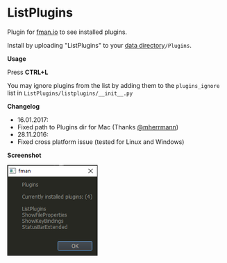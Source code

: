 # ListPlugins

Plugin for [fman.io](https://fman.io) to see installed plugins.

Install by uploading "ListPlugins" to your [data directory](https://fman.io/docs/customizing-fman)`/Plugins`.

**Usage**

Press **CTRL+L**

You may ignore plugins from the list by adding them to the `plugins_ignore` list in `ListPlugins/listplugins/__init__.py`

**Changelog**
- 16.01.2017:
 - Fixed path to Plugins dir for Mac (Thanks [@mherrmann](https://github.com/mherrmann))
- 28.11.2016:
 - Fixed cross platform issue (tested for Linux and Windows)

**Screenshot**

![Screenshot Windows 10](fman-plugin-listplugins-w10.png)
